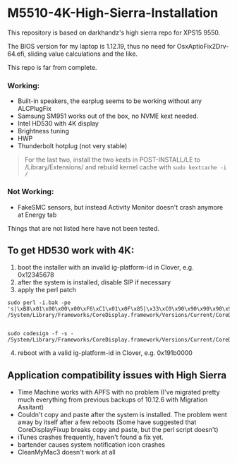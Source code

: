 # M5510-4K-High-Sierra-Installation

This repository is based on darkhandz's high sierra repo for XPS15 9550.


The BIOS version for my laptop is 1.12.19, thus no need for OsxAptioFix2Drv-64.efi, sliding value calculations and the like.


This repo is far from complete.

### Working:
* Built-in speakers, the earplug seems to be working without any ALCPlugFix
* Samsung SM951 works out of the box, no NVME kext needed.
* Intel HD530 with 4K display
* Brightness tuning
* HWP
* Thunderbolt hotplug (not very stable)

> For the last two, install the two kexts in POST-INSTALL/LE to /Library/Extensions/ and rebuild kernel cache with `sudo kextcache -i /`

### Not Working:
* FakeSMC sensors, but instead Activity Monitor doesn't crash anymore at Energy tab

Things that are not listed here have not been tested.


## To get HD530 work with 4K:
1. boot the installer with an invalid ig-platform-id in Clover, e.g. 0x12345678
2. after the system is installed, disable SIP if necessary
3. apply the perl patch

```
sudo perl -i.bak -pe 's|\xB8\x01\x00\x00\x00\xF6\xC1\x01\x0F\x85|\x33\xC0\x90\x90\x90\x90\x90\x90\x90\xE9|sg' /System/Library/Frameworks/CoreDisplay.framework/Versions/Current/CoreDisplay


sudo codesign -f -s - /System/Library/Frameworks/CoreDisplay.framework/Versions/Current/CoreDisplay
```

4. reboot with a valid ig-platform-id in Clover, e.g. 0x191b0000

## Application compatibility issues with High Sierra
* Time Machine works with APFS with no problem (I've migrated pretty much everything from previous backups of 10.12.6 with Migration Assitant)
* Couldn't copy and paste after the system is installed. The problem went away by itself after a few reboots (Some have suggested that CoreDisplayFixup breaks copy and paste, but the perl script doesn't)
* iTunes crashes frequently, haven't found a fix yet.
* bartender causes system notification icon crashes
* CleanMyMac3 doesn't work at all
